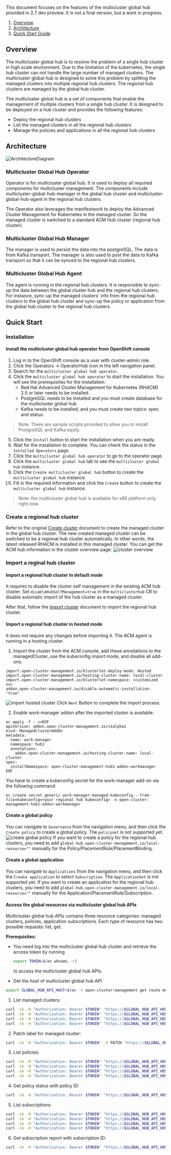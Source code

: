 This document focuses on the features of the multicluster global hub provided in 2.7 dev preview. It is not a final version, but a work in progress.

1. [Overview](#overview)
2. [Architecture](#architecture)
3. [Quick Start Guide](#quick-start)

## Overview

The multicluster global hub is to resolve the problem of a single hub cluster in high scale environment. Due to the limitation of the kubernetes, the single hub cluster can not handle the large number of managed clusters. The multicluster global hub is designed to solve this problem by splitting the managed clusters into multiple regional hub clusters. The regional hub clusters are managed by the global hub cluster.

The multicluster global hub is a set of components that enable the management of multiple clusters from a single hub cluster. It is designed to be deployed on a hub cluster and provides the following features:
- Deploy the regional hub clusters
- List the managed clusters in all the regional hub clusters
- Manage the policies and applications in all the regional hub clusters

## Architecture

![ArchitectureDiagram](architecture/multicluster-global-hub-arch.png)

### Multicluster Global Hub Operator
Operator is for multicluster global hub. It is used to deploy all required components for multicluster management. The components include multicluster-global-hub-manager in the global hub cluster and multicluster-global-hub-agent in the regional hub clusters.

The Operator also leverages the manifestwork to deploy the Advanced Cluster Management for Kubernetes in the managed cluster. So the managed cluster is switched to a standard ACM Hub cluster (regional hub cluster).

### Multicluster Global Hub Manager
The manager is used to persist the data into the postgreSQL. The data is from Kafka transport. The manager is also used to post the data to Kafka transport so that it can be synced to the regional hub clusters.

### Multicluster Global Hub Agent
The agent is running in the regional hub clusters. It is responsible to sync-up the data between the global cluster hub and the regional hub clusters. For instance, sync-up the managed clusters' info from the regional hub clusters to the global hub cluster and sync-up the policy or application from the global hub cluster to the regional hub clusters.

## Quick Start

### Installation

#### Install the multicluster global hub operator from OpenShift console

1. Log in to the OpenShift console as a user with cluster-admin role.
2. Click the Operators -> OperatorHub icon in the left navigation panel.
3. Search for the `multicluster global hub operator`.
4. Click the `multicluster global hub operator` to start the installation. You will see the prerequisites for the installation:
    - Red Hat Advanced Cluster Management for Kubernetes (RHACM) 2.5 or later needs to be installed.
    - PostgreSQL needs to be installed and you must create database for the multicluster global hub
    - Kafka needs to be installed, and you must create two topics: spec and status.
> Note: There are sample scripts provided to allow you to install PostgreSQL and Kafka easily.
5. Click the `Install` button to start the installation when you are ready.
6. Wait for the installation to complete. You can check the status in the `Installed Operators` page.
7. Click the `multicluster global hub operator` to go to the operator page.
8. Click the `multicluster global hub` tab to see the `multicluster global hub` instance.
9. Click the `Create multicluster global hub` button to create the `multicluster global hub` instance.
10. Fill in the required information and click the `Create` button to create the `multicluster global hub` instance.

> Note: the multicluster global hub is available for x86 platform only right now.


### Create a regional hub cluster
Refer to the original [Create cluster](https://access.redhat.com/documentation/en-us/red_hat_advanced_cluster_management_for_kubernetes/2.6/html/multicluster_engine/multicluster_engine_overview#creating-a-cluster) document to create the managed cluster in the global hub cluster. The new created managed cluster can be switched to be a regional hub cluster automatically. In other words, the latest released RHACM is installed in this managed cluster. You can get the ACM hub information in the cluster overview page.
![cluster overview](cluster_overview.png)
### Import a reginal hub cluster
#### Import a regional hub cluster in default mode
It requires to disable the cluster self management in the existing ACM hub cluster. Set `disableHubSelfManagement=true` in the `multiclusterhub` CR to disable automatic import of the hub cluster as a managed cluster.

After that, follow the [Import cluster](https://access.redhat.com/documentation/en-us/red_hat_advanced_cluster_management_for_kubernetes/2.6/html/multicluster_engine/multicluster_engine_overview#importing-a-cluster) document to import the regional hub cluster.

#### Import a regional hub cluster in hosted mode

It does not require any changes before importing it. The ACM agent is running in a hosting cluster.
1. Import the cluster from the ACM console, add these annotations to the managedCluster, use the kubeconfig import mode, and disable all add-ons.
```
import.open-cluster-management.io/klusterlet-deploy-mode: Hosted
import.open-cluster-management.io/hosting-cluster-name: local-cluster
import.open-cluster-management.io/klusterlet-namespace: <customized ns>
addon.open-cluster-management.io/disable-automatic-installation: "true"
```
![import hosted cluster](import_hosted_cluster.png)
Click `Next` Button to complete the import process.

2. Enable work-manager addon after the imported cluster is available.
```
oc apply -f - <<EOF
apiVersion: addon.open-cluster-management.io/v1alpha1
kind: ManagedClusterAddOn
metadata:
  name: work-manager
  namespace: hub1
  annotations:
    addon.open-cluster-management.io/hosting-cluster-name: local-cluster
spec:
  installNamespace: open-cluster-management-hub1-addon-workmanager
EOF
```
You have to create a kubeconfig secret for the work-manager add-on via the following command:
```
oc create secret generic work-manager-managed-kubeconfig --from-file=kubeconfig=<your regional hub kubeconfig> -n open-cluster-management-hub1-addon-workmanager
```
#### Create a global policy
You can navigate to `Governance` from the navigation menu, and then click the `Create policy` to create a global policy. The `policyset` is not supported yet.
![create global policy](create_policy.png)
If you want to create a policy for the regional hub clusters, you need to add `global-hub.open-cluster-management.io/local-resource=""` manually for the Policy/PlacementRule/PlacementBinding.
#### Create a global application
You can navigate to `Applications` from the navigation menu, and then click the `Create application` to select `Subscription`. The `ApplicationSet` is not supported yet.
If you want to create an application for the regional hub clusters, you need to add `global-hub.open-cluster-management.io/local-resource=""` manually for the Application/PlacementRule/Subscription.
#### Access the global resources via multicluster global hub APIs
Multicluster global hub APIs contains three resource categories: managed clusters, policies, application subscriptions. Each type of resource has two possible requests: list, get.

<strong>Prerequisites:</strong>
- You need log into the multicluster global hub cluster and retrieve the access token by running

    ```bash
    export TOKEN=$(oc whoami -t)
    ```
    to access the multicluster global hub APIs.

- Get the host of multicluster global hub API

```bash
export GLOBAL_HUB_API_HOST=$(oc -n open-cluster-management get route multicluster-global-hub-manager -o jsonpath={.spec.host})
```

1. List managed clusters:

```bash
curl -sk -H "Authorization: Bearer $TOKEN" "https://$GLOBAL_HUB_API_HOST/global-hub-api/v1/managedclusters"
curl -sk -H "Authorization: Bearer $TOKEN" "https://$GLOBAL_HUB_API_HOST/global-hub-api/v1/managedclusters?limit=2"
curl -sk -H "Authorization: Bearer $TOKEN" "https://$GLOBAL_HUB_API_HOST/global-hub-api/v1/managedclusters?labelSelector=env%3Dproduction"
curl -sk -H "Authorization: Bearer $TOKEN" "https://$GLOBAL_HUB_API_HOST/global-hub-api/v1/managedclusters?labelSelector=env%3Dproduction&limit=2"
```

2. Patch label for managed cluster:

```bash
curl -sk -H "Authorization: Bearer $TOKEN" -X PATCH "https://$GLOBAL_HUB_API_HOST/global-hub-api/v1/managedcluster/<managed_cluster_uid>" -d '[{"op":"add","path":"/metadata/labels/foo","value":"bar"}]'
```

3. List policies:

```bash
curl -sk -H "Authorization: Bearer $TOKEN" "https://$GLOBAL_HUB_API_HOST/global-hub-api/v1/policies"
curl -sk -H "Authorization: Bearer $TOKEN" "https://$GLOBAL_HUB_API_HOST/global-hub-api/v1/policies?limit=2"
curl -sk -H "Authorization: Bearer $TOKEN" "https://$GLOBAL_HUB_API_HOST/global-hub-api/v1/policies?labelSelector=env%3Dproduction"
curl -sk -H "Authorization: Bearer $TOKEN" "https://$GLOBAL_HUB_API_HOST/global-hub-api/v1/policies?labelSelector=env%3Dproduction&limit=2"
```

4. Get policy status with policy ID:

```bash
curl -sk -H "Authorization: Bearer $TOKEN" "https://$GLOBAL_HUB_API_HOST/global-hub-api/v1/policy/<policy_uid>/status"
```

5. List subscriptions:

```bash
curl -sk -H "Authorization: Bearer $TOKEN" "https://$GLOBAL_HUB_API_HOST/global-hub-api/v1/subscriptions"
curl -sk -H "Authorization: Bearer $TOKEN" "https://$GLOBAL_HUB_API_HOST/global-hub-api/v1/subscriptions?limit=2"
curl -sk -H "Authorization: Bearer $TOKEN" "https://$GLOBAL_HUB_API_HOST/global-hub-api/v1/subscriptions?labelSelector=env%3Dproduction"
curl -sk -H "Authorization: Bearer $TOKEN" "https://$GLOBAL_HUB_API_HOST/global-hub-api/v1/subscriptions?labelSelector=env%3Dproduction&limit=2"
```

6. Get subscription report with subscription ID:

```bash
curl -sk -H "Authorization: Bearer $TOKEN" "https://$GLOBAL_HUB_API_HOST/global-hub-api/v1/subscriptionreport/<sub_uid>"
```